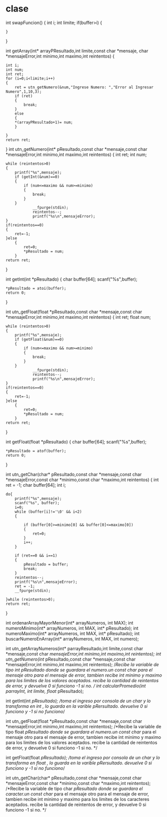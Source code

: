 # clase
int swapFuncion()
{
    int i;
    int limite;
    if(buffer>i)
    {

    }

}







int getArray(int* arrayPResultado,int limite,const char *mensaje, char *mensajeError,int minimo,int maximo,int reintentos)
{

    int i;
    int num;
    int ret;
    for (i=0;i<limite;i++)
    {
        ret = utn_getNumero(&num,"Ingrese Numero: ","Error al Ingresar Numero",1,10,3);
        if (ret)
        {
            break;
        }
        else
        {
        *(arrayPResultado+1)= num;
        }

    }
    return ret;
}
int utn_getNumero(int* pResultado,const char *mensaje,const char *mensajeError,int minimo,int maximo,int reintentos)
{
    int ret;
    int num;

    while (reintentos>0)
    {
        printf("%s",mensaje);
        if (getInt(&num)==0)
        {
            if (num<=maximo && num>=minimo)
            {
                break;
            }
        }
                __fpurge(stdin);
                reintentos--;
                printf("%s\n",mensajeError);
    }
    if(reintentos==0)
    {
        ret=-1;
    }else
        {
            ret=0;
            *pResultado = num;
        }
    return ret;
}

int getInt(int *pResultado)
{
    char buffer[64];
    scanf("%s",buffer);

    *pResultado = atoi(buffer);
    return 0;
}

int utn_getFloat(float *pResultado,const char *mensaje,const char *mensajeError,int minimo,int maximo,int reintentos)
{
    int ret;
    float num;

    while (reintentos>0)
    {
        printf("%s",mensaje);
        if (getFloat(&num)==0)
        {
            if (num<=maximo && num>=minimo)
            {
                break;
            }
        }
                __fpurge(stdin);
                reintentos--;
                printf("%s\n",mensajeError);
    }
    if(reintentos==0)
    {
        ret=-1;
    }else
        {
            ret=0;
            *pResultado = num;
        }
    return ret;
}

int getFloat(float *pResultado)
{
    char buffer[64];
    scanf("%s",buffer);

    *pResultado = atof(buffer);
    return 0;
}

int utn_getChar(char* pResultado,const char *mensaje,const char *mensajeError,const char *minimo,const char *maximo,int reintentos)
{
    int ret = -1;
    char buffer[64];
    int i;

    do{
        printf("%s",mensaje);
        scanf("%s", buffer);
        i=0;
        while (buffer[i]!='\0' && i<2)
        {

            if (buffer[0]>=minimo[0] && buffer[0]<=maximo[0])
            {
                ret=0;
            }
            i++;
        }

        if (ret==0 && i==1)
        {
            pResultado = buffer;
            break;
        }
        reintentos--;
        printf("%s\n",mensajeError);
        ret = -1;
        __fpurge(stdin);

    }while (reintentos>0);
    return ret;
}









int ordenarArrayMayorMenor(int* arrayNumeros, int MAX);
int numeroMinimo(int* arrayNumeros, int MAX, int* pResultado);
int numeroMaximo(int* arrayNumeros, int MAX, int* pResultado);
int buscarNumeroEnArray(int* arrayNumeros, int MAX, int numero);

int utn_getArrayNumeros(int* parrayResultado,int limite,const char *mensaje,const char *mensajeError,int minimo,int maximo,int reintentos);
int utn_getNumero(int* pResultado,const char *mensaje,const char *mensajeError,int minimo,int maximo,int reintentos);
/*Recibe la variable de tipo int *pResultado donde se guardara el numero.un const char* para el mensaje otro para el mensaje de error,
  tambien recibe int minimo y maximo para los limites de los valores aceptados. recibe la cantidad de reintentos de error, y devuelve
  0 si funciono -1 si no. */
int calcularPromedio(int* parrayInt, int limite, float* pResultado);

int getInt(int *pResultado);
/*toma el ingreso por consola de un char* y lo transforma en int , lo guarda en la varible pRersultado. devuelve 0 si funciono y -1
  si no funciono*/

int utn_getFloat(float *pResultado,const char *mensaje,const char *mensajeError,int minimo,int maximo,int reintentos);
/*Recibe la variable de tipo float *pResultado donde se guardara el numero.un const char* para el mensaje otro para el mensaje de error,
  tambien recibe int minimo y maximo para los limites de los valores aceptados. recibe la cantidad de reintentos de error, y devuelve
  0 si funciono -1 si no. */

int getFloat(float *pResultado);
/*toma el ingreso por consola de un char* y lo transforma en float , lo guarda en la varible pRersultado. devuelve 0 si funciono y -1
  si no funciono*/

int utn_getChar(char* pResultado,const char *mensaje,const char *mensajeError,const char *minimo,const char *maximo,int reintentos);
/*Recibe la variable de tipo char *pResultado donde se guardara el caracter.un const char* para el mensaje otro para el mensaje de error,
  tambien recibe int minimo y maximo para los limites de los caracteres aceptados. recibe la cantidad de reintentos de error, y devuelve
  0 si funciono -1 si no. */
